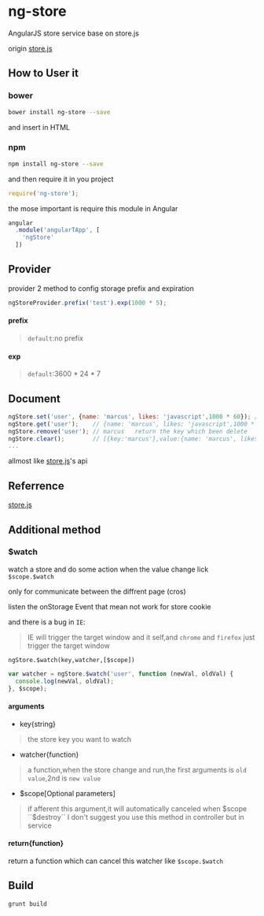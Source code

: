 # ng-store
AngularJS store service base on store.js

origin [store.js](https://github.com/marcuswestin/store.js)

## How to User it

### bower 

```bash
bower install ng-store --save
```
and insert in HTML

### npm
```bash
npm install ng-store --save
```
and then require it in you project
```javascript
require('ng-store');
```

the mose important is require this module in Angular
```javascript
angular
  .module('angularTApp', [
    'ngStore'
  ])
```

## Provider

provider 2 method to config storage prefix and expiration

```javascript
ngStoreProvider.prefix('test').exp(1000 * 5);
```

#### prefix

> `default`:no prefix

#### exp

> `default`:3600 * 24 * 7

## Document

```javascript
ngStore.set('user', {name: 'marcus', likes: 'javascript',1000 * 60}); // store a object in 1 min
ngStore.get('user');    // {name: 'marcus', likes: 'javascript',1000 * 60}
ngStore.remove('user'); // marcus   return the key which been delete
ngStore.clear();        // [{key:'marcus'},value:{name: 'marcus', likes: 'javascript',1000 * 60}]     return a list which been delete
...
```

allmost like [store.js](https://github.com/marcuswestin/store.js)'s api

## Referrence 
[store.js](https://github.com/marcuswestin/store.js)

## Additional method

### $watch

watch a store and do some action when the value change lick ``$scope.$watch``

only for communicate between the diffrent page (cros)

listen the onStorage Event that mean not work for store cookie

and there is a bug in ``IE``:

> IE will trigger the target window and it self,and ``chrome`` and ``firefox`` just trigger the target window

``ngStore.$watch(key,watcher,[$scope])``

```javascript
var watcher = ngStore.$watch('user', function (newVal, oldVal) {
  console.log(newVal, oldVal);
}, $scope);
```

#### arguments

- key{string}

> the store key you want to watch

- watcher{function}

> a function,when the store change and run,the first arguments is ``old value``,2nd is ``new value``

- $scope[Optional parameters]

> if afferent this argument,it will automatically canceled when $scope ``$destroy``
> I don't suggest you use this method in controller but in service

#### return{function}

return a function which can cancel this watcher like ``$scope.$watch``

## Build

```bash
grunt build
```
